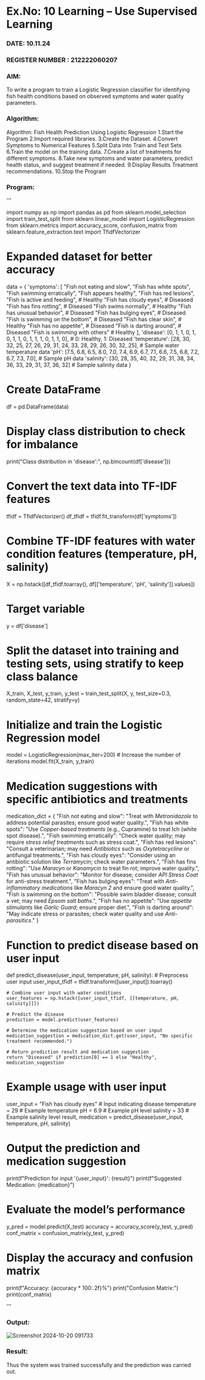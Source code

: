 # Ex.No: 10 Learning – Use Supervised Learning  
### DATE: 10.11.24                                                                           
### REGISTER NUMBER : 212222060207
### AIM: 
To write a program to train a Logistic Regression classifier for identifying fish health conditions based on observed symptoms and water quality parameters.
###  Algorithm:
Algorithm: Fish Health Prediction Using Logistic Regression
1.Start the Program
2.Import required libraries.
3.Create the Dataset.
4.Convert Symptoms to Numerical Features
5.Split Data into Train and Test Sets
6.Train the model on the training data.
7.Create a list of treatments for different symptoms.
8.Take new symptoms and water parameters, predict health status, and suggest treatment if needed.
9.Display Results
  Treatment recommendations.
10.Stop the Program

### Program:
'''

import numpy as np
import pandas as pd
from sklearn.model_selection import train_test_split
from sklearn.linear_model import LogisticRegression
from sklearn.metrics import accuracy_score, confusion_matrix
from sklearn.feature_extraction.text import TfidfVectorizer

# Expanded dataset for better accuracy
data = {
    'symptoms': [
        "Fish not eating and slow", 
        "Fish has white spots", 
        "Fish swimming erratically", 
        "Fish appears healthy", 
        "Fish has red lesions",
        "Fish is active and feeding",   # Healthy
        "Fish has cloudy eyes",         # Diseased
        "Fish has fins rotting",        # Diseased
        "Fish swims normally",          # Healthy
        "Fish has unusual behavior",    # Diseased
        "Fish has bulging eyes",        # Diseased
        "Fish is swimming on the bottom",  # Diseased
        "Fish has clear skin",          # Healthy
        "Fish has no appetite",         # Diseased
        "Fish is darting around",       # Diseased
        "Fish is swimming with others"  # Healthy
    ],
    'disease': [0, 1, 1, 0, 1, 0, 1, 1, 0, 1, 1, 1, 0, 1, 1, 0],  # 0: Healthy, 1: Diseased
    'temperature': [28, 30, 32, 25, 27, 26, 29, 31, 24, 33, 28, 29, 26, 30, 32, 25],  # Sample water temperature data
    'pH': [7.5, 6.8, 6.5, 8.0, 7.0, 7.4, 6.9, 6.7, 7.1, 6.6, 7.5, 6.8, 7.2, 6.7, 7.3, 7.0],   # Sample pH data
    'salinity': [30, 28, 35, 40, 32, 29, 31, 38, 34, 36, 33, 29, 31, 37, 36, 32]        # Sample salinity data
}

# Create DataFrame
df = pd.DataFrame(data)

# Display class distribution to check for imbalance
print("Class distribution in 'disease':", np.bincount(df['disease']))

# Convert the text data into TF-IDF features
tfidf = TfidfVectorizer()
df_tfidf = tfidf.fit_transform(df['symptoms'])

# Combine TF-IDF features with water condition features (temperature, pH, salinity)
X = np.hstack([df_tfidf.toarray(), df[['temperature', 'pH', 'salinity']].values])

# Target variable
y = df['disease']

# Split the dataset into training and testing sets, using stratify to keep class balance
X_train, X_test, y_train, y_test = train_test_split(X, y, test_size=0.3, random_state=42, stratify=y)

# Initialize and train the Logistic Regression model
model = LogisticRegression(max_iter=200)  # Increase the number of iterations
model.fit(X_train, y_train)

# Medication suggestions with specific antibiotics and treatments
medication_dict = {
    "Fish not eating and slow": "Treat with *Metronidazole* to address potential parasites; ensure good water quality.",
    "Fish has white spots": "Use *Copper-based treatments* (e.g., Cupramine) to treat Ich (white spot disease).",
    "Fish swimming erratically": "Check water quality; may require *stress relief treatments* such as stress coat.",
    "Fish has red lesions": "Consult a veterinarian; may need *Antibiotics* such as *Oxytetracycline* or antifungal treatments.",
    "Fish has cloudy eyes": "Consider using an antibiotic solution like *Terramycin*; check water parameters.",
    "Fish has fins rotting": "Use *Maracyn* or *Kanamycin* to treat fin rot; improve water quality.",
    "Fish has unusual behavior": "Monitor for disease; consider *API Stress Coat* for anti-stress treatment.",
    "Fish has bulging eyes": "Treat with *Anti-inflammatory medications* like *Maracyn 2* and ensure good water quality.",
    "Fish is swimming on the bottom": "Possible swim bladder disease; consult a vet; may need *Epsom salt baths*.",
    "Fish has no appetite": "Use *appetite stimulants* like *Garlic Guard*; ensure proper diet.",
    "Fish is darting around": "May indicate stress or parasites; check water quality and use *Anti-parasitics*."
}

# Function to predict disease based on user input
def predict_disease(user_input, temperature, pH, salinity):
    # Preprocess user input
    user_input_tfidf = tfidf.transform([user_input]).toarray()
    
    # Combine user input with water conditions
    user_features = np.hstack([user_input_tfidf, [[temperature, pH, salinity]]])
    
    # Predict the disease
    prediction = model.predict(user_features)
    
    # Determine the medication suggestion based on user input
    medication_suggestion = medication_dict.get(user_input, "No specific treatment recommended.")
    
    # Return prediction result and medication suggestion
    return "Diseased" if prediction[0] == 1 else "Healthy", medication_suggestion

# Example usage with user input
user_input = "Fish has cloudy eyes"  # Input indicating disease
temperature = 29                      # Example temperature
pH = 6.9                              # Example pH level
salinity = 33                         # Example salinity level
result, medication = predict_disease(user_input, temperature, pH, salinity)

# Output the prediction and medication suggestion
print(f"Prediction for input '{user_input}': {result}")
print(f"Suggested Medication: {medication}")

# Evaluate the model’s performance
y_pred = model.predict(X_test)
accuracy = accuracy_score(y_test, y_pred)
conf_matrix = confusion_matrix(y_test, y_pred)

# Display the accuracy and confusion matrix
print(f"Accuracy: {accuracy * 100:.2f}%")
print("Confusion Matrix:")
print(conf_matrix)

'''


### Output:

![Screenshot 2024-10-20 091733](https://github.com/user-attachments/assets/b045f476-c3d6-4be6-9cef-a3cb692b8251)


### Result:
Thus the system was trained successfully and the prediction was carried out.
